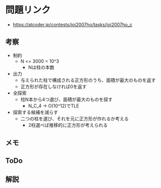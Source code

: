 # 問題リンク
- https://atcoder.jp/contests/joi2007ho/tasks/joi2007ho_c

## 考察
- 制約
    - N <= 3000 = 10^3
        - Nは柱の本数
- 出力
    - 与えられた柱で構成される正方形のうち、面積が最大のものを返す
    - 正方形が存在しなければ0を返す
- 全探索
    - 柱N本から4つ選び、面積が最大のものを探す
        - N_C_4 -> O(10^12)でTLE
- 探索する候補を減らす
    - 二つの柱を選び、それを元に正方形が作れるか考える
        - 2柱選べば推移的に正方形が考えられる
## メモ

## ToDo

## 解説